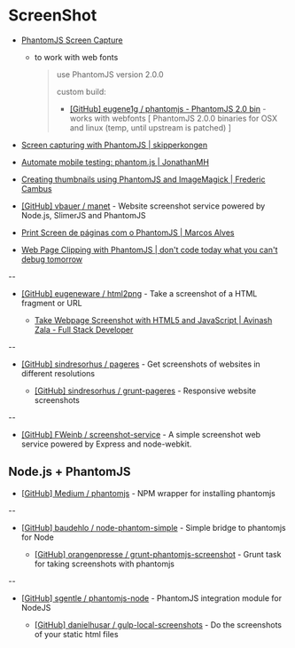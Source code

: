 # ScreenShot

* [PhantomJS Screen Capture](http://phantomjs.org/screen-capture.html)

  * to work with web fonts

    > use PhantomJS version 2.0.0
    >
    > custom build:
    > 
    > * [[GitHub] eugene1g / phantomjs - PhantomJS 2.0 bin](https://github.com/eugene1g/phantomjs/releases/tag/2.0.0-bin) - works with webfonts [ PhantomJS 2.0.0 binaries for OSX and linux (temp, until upstream is patched) ]

* [Screen capturing with PhantomJS | skipperkongen](http://skipperkongen.dk/2014/08/15/screen-capturing-with-phantomjs/)

* [Automate mobile testing: phantom.js | JonathanMH](http://jonathanmh.com/automate-mobile-testing-phantom-js/)

* [Creating thumbnails using PhantomJS and ImageMagick | Frederic Cambus](http://www.cambus.net/creating-thumbnails-using-phantomjs-and-imagemagick/)

* [[GitHub] vbauer / manet](https://github.com/vbauer/manet) - Website screenshot service powered by Node.js, SlimerJS and PhantomJS

* [Print Screen de páginas com o PhantomJS | Marcos Alves](http://blog.marcosalves.org/archives/31)

* [Web Page Clipping with PhantomJS | don't code today what you can't debug tomorrow](http://ariya.ofilabs.com/2013/04/web-page-clipping-with-phantomjs.html)

--

* [[GitHub] eugeneware / html2png](https://github.com/eugeneware/html2png) - Take a screenshot of a HTML fragment or URL

  * [Take Webpage Screenshot with HTML5 and JavaScript | Avinash Zala - Full Stack Developer](http://www.xpertdeveloper.com/2012/10/webpage-screenshot-with-html5-js/)

--

* [[GitHub] sindresorhus / pageres](https://github.com/sindresorhus/pageres) - Get screenshots of websites in different resolutions 

  * [[GitHub] sindresorhus / grunt-pageres](https://github.com/sindresorhus/grunt-pageres) - Responsive website screenshots

--

* [[GitHub] FWeinb / screenshot-service](https://github.com/FWeinb/screenshot-service) - A simple screenshot web service powered by Express and node-webkit.


## Node.js + PhantomJS

* [[GitHub] Medium / phantomjs](https://github.com/Medium/phantomjs) - NPM wrapper for installing phantomjs

--

* [[GitHub] baudehlo / node-phantom-simple](https://github.com/baudehlo/node-phantom-simple) - Simple bridge to phantomjs for Node

  * [[GitHub] orangenpresse / grunt-phantomjs-screenshot](https://github.com/orangenpresse/grunt-phantomjs-screenshot) - Grunt task for taking screenshots with phantomjs

--

* [[GitHub] sgentle / phantomjs-node](https://github.com/sgentle/phantomjs-node) - PhantomJS integration module for NodeJS

  * [[GitHub] danielhusar / gulp-local-screenshots](https://github.com/danielhusar/gulp-local-screenshots) - Do the screenshots of your static html files
